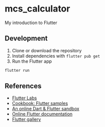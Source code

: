 # mcs_calculator

My introduction to Flutter

## Development

1. Clone or download the repository
2. Install dependencies with `flutter pub get`
3. Run the Flutter app

```bash
flutter run
```

## References

- [Flutter Labs](https://docs.flutter.dev/get-started/codelab)
- [Cookbook: Flutter samples](https://docs.flutter.dev/cookbook)
- [An online Dart & Flutter sandbox](https://zapp.run)
- [Online Flutter documentation](https://docs.flutter.dev/)
- [Flutter gallery](https://gallery.flutter.dev/#/)
